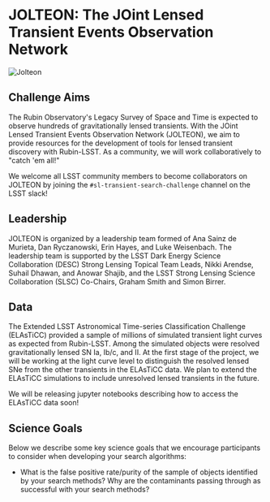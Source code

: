 # JOLTEON: The JOint Lensed Transient Events Observation Network

![Jolteon](https://github.com/erinhay/jolteon/blob/main/jolteon.png)

## Challenge Aims
The Rubin Observatory's Legacy Survey of Space and Time is expected to observe hundreds of gravitationally lensed transients. With the JOint Lensed Transient Events Observation Network (JOLTEON), we aim to provide resources for the development of tools for lensed transient discovery with Rubin-LSST. As a community, we will work collaboratively to "catch 'em all!"

We welcome all LSST community members to become collaborators on JOLTEON by joining the ``#sl-transient-search-challenge`` channel on the LSST slack!

## Leadership

JOLTEON is organized by a leadership team formed of Ana Sainz de Murieta, Dan Ryczanowski, Erin Hayes, and Luke Weisenbach. The leadership team is supported by the LSST Dark Energy Science Collaboration (DESC) Strong Lensing Topical Team Leads, Nikki Arendse, Suhail Dhawan, and Anowar Shajib, and the LSST Strong Lensing Science Collaboration (SLSC) Co-Chairs, Graham Smith and Simon Birrer.

## Data
The Extended LSST Astronomical Time-series Classification Challenge (ELAsTiCC) provided a sample of millions of simulated transient light curves as expected from Rubin-LSST. Among the simulated objects were resolved gravitationally lensed SN Ia, Ib/c, and II. At the first stage of the project, we will be working at the light curve level to distinguish the resolved lensed SNe from the other transients in the ELAsTiCC data. We plan to extend the ELAsTiCC simulations to include unresolved lensed transients in the future.

We will be releasing jupyter notebooks describing how to access the ELAsTiCC data soon!

## Science Goals
Below we describe some key science goals that we encourage participants to consider when developing your search algorithms:
* What is the false positive rate/purity of the sample of objects identified by your search methods? Why are the contaminants passing through as successful with your search methods?
